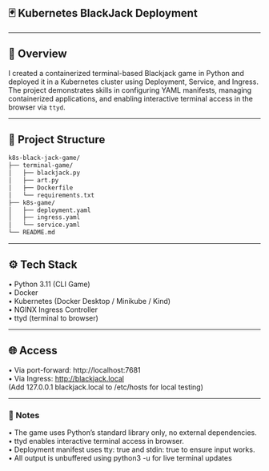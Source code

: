 ## 🃏 Kubernetes BlackJack Deployment
---

## 📘 Overview
I created a containerized terminal-based Blackjack game in Python and deployed it in a Kubernetes cluster using Deployment, Service, and Ingress. The project demonstrates skills in configuring YAML manifests, managing containerized applications, and enabling interactive terminal access in the browser via `ttyd`.

---

## 🧱 Project Structure
```bash
k8s-black-jack-game/  
├── terminal-game/
│   ├── blackjack.py
│   ├── art.py
│   ├── Dockerfile
│   └── requirements.txt
├── k8s-game/
│   ├── deployment.yaml
│   ├── ingress.yaml
│   └── service.yaml
└── README.md
```
---
## ⚙️ Tech Stack
•	Python 3.11 (CLI Game)  
•	Docker  
•	Kubernetes (Docker Desktop / Minikube / Kind)  
•	NGINX Ingress Controller  
•	ttyd (terminal to browser)  

---
## 🌐 Access
•	Via port-forward: http://localhost:7681  
•	Via Ingress: http://blackjack.local  
(Add 127.0.0.1 blackjack.local to /etc/hosts for local testing)  

---
### 📝 Notes
•	The game uses Python’s standard library only, no external dependencies.  
•	ttyd enables interactive terminal access in browser.  
•	Deployment manifest uses tty: true and stdin: true to ensure input works.  
•	All output is unbuffered using python3 -u for live terminal updates  
